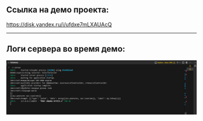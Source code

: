 ## Ссылка на демо проекта: 
https://disk.yandex.ru/i/ufdxe7mLXAUAcQ

________________________________________
## Логи сервера во время демо:
![alt text](image.png)
